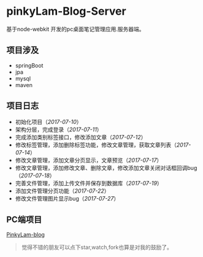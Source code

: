 # pinkyLam-Blog-Server
基于node-webkit 开发的pc桌面笔记管理应用.服务器端。

## 项目涉及
- springBoot
- jpa
- mysql
- maven


## 项目日志
- 初始化项目（*2017-07-10*）
- 架构分层，完成登录（*2017-07-11*）
- 完成添加类别标签接口，修改添加文章（*2017-07-12*）
- 修改标签管理，添加删除标签功能，修改文章管理，获取文章列表（*2017-07-14*）
- 修改文章管理，添加文章分页显示，文章预览（*2017-07-17*）
- 修改文章管理，添加修改文章、删除文章，修改添加文章关闭对话框回调bug（*2017-07-18*）
- 完善文件管理，添加上传文件并保存到数据库（*2017-07-19*）
- 添加文件管理分页功能（*2017-07-22*）
- 修改文件管理图片显示bug（*2017-07-27*）

## PC端项目

[PinkyLam-blog](https://github.com/handexing/PinkyLam-blog)


> 觉得不错的朋友可以点下star,watch,fork也算是对我的鼓励了。
